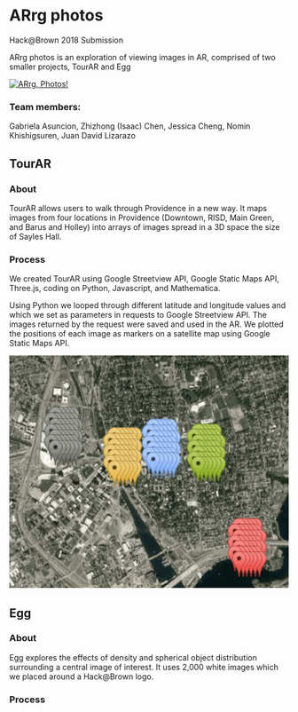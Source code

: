 # ARrg photos
Hack@Brown 2018 Submission

ARrg photos is an exploration of viewing images in AR, comprised of two smaller projects, TourAR and Egg

[![ARrg, Photos!](https://img.youtube.com/vi/430MjjQhaqw/0.jpg)](https://www.youtube.com/watch?v=430MjjQhaqw&feature=youtu.be)
### Team members:
Gabriela Asuncion, Zhizhong (Isaac) Chen, Jessica Cheng, Nomin Khishigsuren, Juan David Lizarazo
## TourAR
### About
TourAR allows users to walk through Providence in a new way.  It maps images from four locations in Providence (Downtown, RISD, Main Green, and Barus and Holley) into arrays of images spread in a 3D space the size of Sayles Hall.
### Process
We created TourAR using Google Streetview API, Google Static Maps API, Three.js, coding on Python, Javascript, and Mathematica.

Using Python we looped through different latitude and longitude values and which we set as parameters in requests to Google Streetview API. The images returned by the request were saved and used in the AR. We plotted the positions of each image as markers on a satellite map using Google Static Maps API.

![](markers.png)


## Egg
### About
Egg explores the effects of density and spherical object distribution surrounding a central image of interest. It uses 2,000 white images which we placed around a Hack@Brown logo.
### Process

